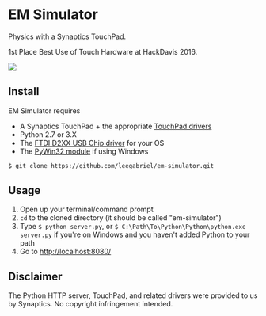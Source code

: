 # EM Simulator

Physics with a Synaptics TouchPad.

1st Place Best Use of Touch Hardware at HackDavis 2016.

<img src="http://i.imgur.com/OanbfjK.gif">

## Install

EM Simulator requires 
<ul>
  <li>A Synaptics TouchPad + the appropriate <a href="http://www.synaptics.com/resources">TouchPad drivers</a></li>
  <li>Python 2.7 or 3.X</li>
  <li>The <a href="http://www.ftdichip.com/Drivers/D2XX.htm">FTDI D2XX USB Chip driver</a> for your OS</li>
  <li>The <a href="https://sourceforge.net/projects/pywin32/">PyWin32 module</a> if using Windows</li>
</ul>

```bash
$ git clone https://github.com/leegabriel/em-simulator.git 
```

## Usage
1. Open up your terminal/command prompt
2. ```cd``` to the cloned directory (it should be called "em-simulator")
3. Type ``` $ python server.py ```, or ``` $ C:\Path\To\Python\Python\python.exe server.py ``` if you're on Windows and you haven't added Python to your path
4. Go to <a href="http://localhost:8080/">http://localhost:8080/</a>

## Disclaimer

The Python HTTP server, TouchPad, and related drivers were provided to us by Synaptics. No copyright infringement intended.
